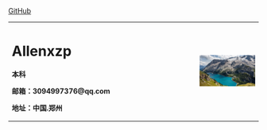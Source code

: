 
<table border="0">
  <tr>
    <td width="75%">
      <h1>Allenxzp</h1>
      <p><b>本科</b></p>     
      <p><b>邮箱：3094997376@qq.com</b></p>
      <p><b>地址：中国.郑州</b></p>
    </td>
    <td width="25%">
     <img src="/RE4wtd4.jpg" width="100%">  
    </td>
	    <a href="https://github.com/xzp3094997376" target="_blank" rel="noopener">GitHub</a>
    </td>
	
  </tr>
</table>


